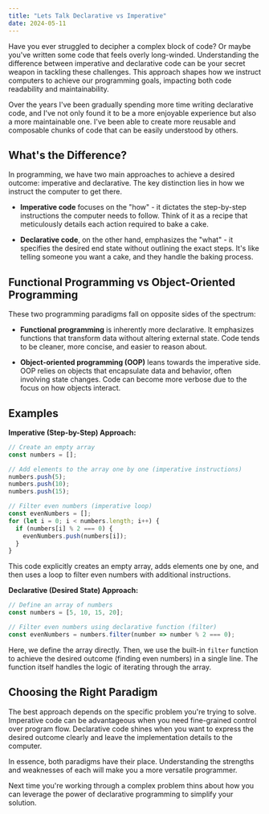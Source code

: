```yaml
---
title: "Lets Talk Declarative vs Imperative"
date: 2024-05-11
---
```


Have you ever struggled to decipher a complex block of code? Or maybe 
you've written some code that feels overly long-winded. Understanding the 
difference between imperative and declarative code can be your secret 
weapon in tackling these challenges. This approach shapes how we instruct 
computers to achieve our programming goals, impacting both code readability 
and maintainability. 

Over the years I've been gradually spending more time writing declarative 
code, and  I've not only found it to be a more enjoyable experience but also
a more maintainable one. I've been able to create more reusable and 
composable chunks of code that can be easily understood by others.

## What's the Difference?

In programming, we have two main approaches to achieve a desired outcome: 
imperative and declarative. The key distinction lies in how we instruct the 
computer to get there.

- **Imperative code** focuses on the "how" - it dictates the step-by-step 
instructions the computer needs to follow. Think of it as a recipe that 
meticulously details each action required to bake a cake.

- **Declarative code**, on the other hand, emphasizes the "what" - it 
specifies the desired end state without outlining the exact steps. It's like 
telling someone you want a cake, and they handle the baking process.

## Functional Programming vs Object-Oriented Programming

These two programming paradigms fall on opposite sides of the spectrum:

- **Functional programming** is inherently more declarative. It emphasizes 
functions that transform data without altering external state. Code tends 
to be cleaner, more concise, and easier to reason about.

- **Object-oriented programming (OOP)** leans towards the imperative side. 
OOP relies on objects that encapsulate data and behavior, often involving 
state changes. Code can become more verbose due to the focus on how 
objects interact.

## Examples

**Imperative (Step-by-Step) Approach:**

```javascript
// Create an empty array
const numbers = [];

// Add elements to the array one by one (imperative instructions)
numbers.push(5);
numbers.push(10);
numbers.push(15);

// Filter even numbers (imperative loop)
const evenNumbers = [];
for (let i = 0; i < numbers.length; i++) {
  if (numbers[i] % 2 === 0) {
    evenNumbers.push(numbers[i]);
  }
}
```

This code explicitly creates an empty array, adds elements one by one, and then uses a loop to filter even numbers with additional instructions.

**Declarative (Desired State) Approach:**

```javascript
// Define an array of numbers
const numbers = [5, 10, 15, 20];

// Filter even numbers using declarative function (filter)
const evenNumbers = numbers.filter(number => number % 2 === 0);
```

Here, we define the array directly. Then, we use the built-in `filter` function to achieve the desired outcome (finding even numbers) in a single line. The function itself handles the logic of iterating through the array.

## Choosing the Right Paradigm

The best approach depends on the specific problem you're trying to solve. 
Imperative code can be advantageous when you need fine-grained control 
over program flow. Declarative code shines when you want to express the 
desired outcome clearly and leave the implementation details to the computer.

In essence, both paradigms have their place. Understanding the strengths 
and weaknesses of each will make you a more versatile programmer.

Next time you're working through a complex problem thins about how you can
leverage the power of declarative programming to simplify your solution.
